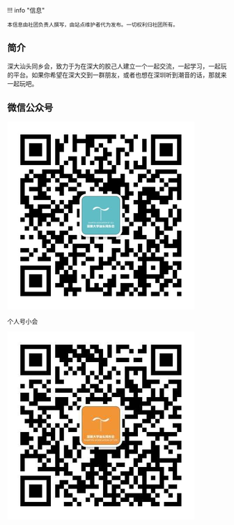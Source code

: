 !!! info "信息"

    本信息由社团负责人撰写，由站点维护者代为发布。一切权利归社团所有。

## 简介
深大汕头同乡会，致力于为在深大的胶己人建立一个一起交流，一起学习，一起玩的平台。如果你希望在深大交到一群朋友，或者也想在深圳听到潮音的话，那就来一起玩吧。

## 微信公众号
![微信公众号二维码](./qrcode.jpg)

个人号小会

![小会](./xiaohui.jpg)
